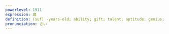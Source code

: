 ```yaml
---
powerlevel: 1911
expression: 歳
definition: (suf) -years-old; ability; gift; talent; aptitude; genius; (P)
pronunciation: さい
---
```

